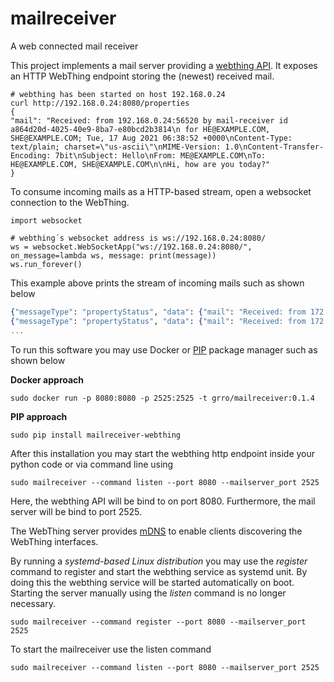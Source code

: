 # mailreceiver
A web connected mail receiver

This project implements a mail server providing a [webthing API](https://iot.mozilla.org/wot/). It exposes an 
HTTP WebThing endpoint storing the (newest) received mail. 

```
# webthing has been started on host 192.168.0.24
curl http://192.168.0.24:8080/properties
{
"mail": "Received: from 192.168.0.24:56520 by mail-receiver id a864d20d-4025-40e9-8ba7-e80bcd2b3814\n for HE@EXAMPLE.COM, SHE@EXAMPLE.COM; Tue, 17 Aug 2021 06:38:52 +0000\nContent-Type: text/plain; charset=\"us-ascii\"\nMIME-Version: 1.0\nContent-Transfer-Encoding: 7bit\nSubject: Hello\nFrom: ME@EXAMPLE.COM\nTo: HE@EXAMPLE.COM, SHE@EXAMPLE.COM\n\nHi, how are you today?"
}
```

To consume incoming mails as a HTTP-based stream, open a websocket connection to the WebThing.
```
import websocket

# webthing´s websocket address is ws://192.168.0.24:8080/
ws = websocket.WebSocketApp("ws://192.168.0.24:8080/", on_message=lambda ws, message: print(message))
ws.run_forever()
```

This example above prints the stream of incoming mails such as shown below
```ex
{"messageType": "propertyStatus", "data": {"mail": "Received: from 172.17.0.1:56760 by mail-receiver id f67213dd-83e2-46bf-8eab-ce91d626f5ba\n for SHE@EXAMPLE.COM; Tue, 17 Aug 2021 07:31:57 +0000\nContent-Type: text/plain; charset=\"us-ascii\"\nMIME-Version: 1.0\nContent-Transfer-Encoding: 7bit\nSubject: Hello\nFrom: ME@EXAMPLE.COM\nTo: SHE@EXAMPLE.COM\n\nHi, how are you today?"}}
{"messageType": "propertyStatus", "data": {"mail": "Received: from 172.17.0.1:56766 by mail-receiver id 264ab273-6a71-4394-a3ea-86ef395ebc71\n for THEY@EXAMPLE.COM; Tue, 17 Aug 2021 07:42:23 +0000\nContent-Type: text/plain; charset=\"us-ascii\"\nMIME-Version: 1.0\nContent-Transfer-Encoding: 7bit\nSubject: Re: Hello\nFrom: YOU@EXAMPLE.COM\nTo: THEY@EXAMPLE.COM\n\nNot too bad!"}}
...
```

To run this software you may use Docker or [PIP](https://realpython.com/what-is-pip/) package manager such as shown below

**Docker approach**
```
sudo docker run -p 8080:8080 -p 2525:2525 -t grro/mailreceiver:0.1.4 
```

**PIP approach**
```
sudo pip install mailreceiver-webthing
```

After this installation you may start the webthing http endpoint inside your python code or via command line using
```
sudo mailreceiver --command listen --port 8080 --mailserver_port 2525
```
Here, the webthing API will be bind to on port 8080. Furthermore, the mail server will be bind to port 2525.

The WebThing server provides [mDNS](https://en.wikipedia.org/wiki/Multicast_DNS) to enable clients discovering the WebThing interfaces.

By running a *systemd-based Linux distribution* you may use the *register* command to register and start the webthing service as systemd unit.
By doing this the webthing service will be started automatically on boot. Starting the server manually using the *listen* command is no longer necessary.
```
sudo mailreceiver --command register --port 8080 --mailserver_port 2525
```  

To start the mailreceiver use the listen command
```
sudo mailreceiver --command listen --port 8080 --mailserver_port 2525
```
